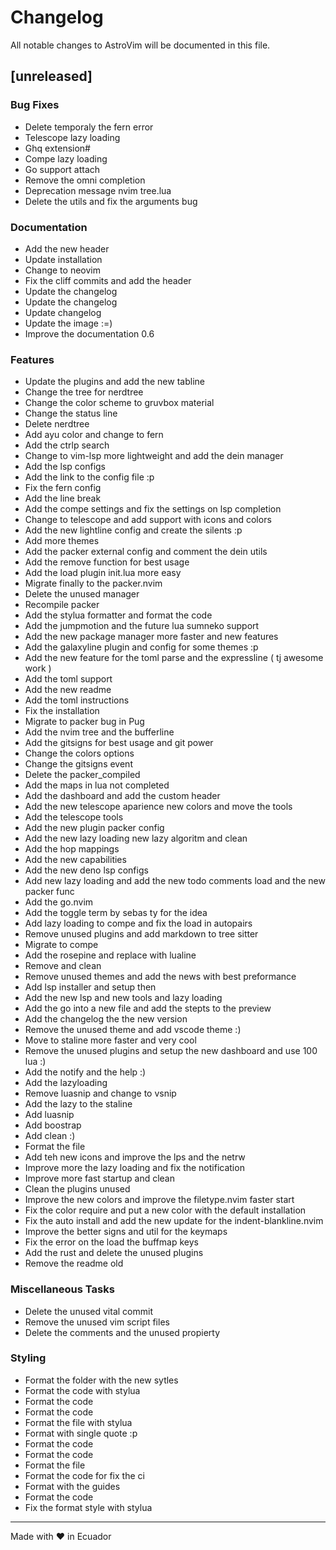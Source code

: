 Changelog
=========

All notable changes to AstroVim will be documented in this file.

[unreleased]
------------

### Bug Fixes

-	Delete temporaly the fern error
-	Telescope lazy loading
-	Ghq extension#
-	Compe lazy loading
-	Go support attach
-	Remove the omni completion
-	Deprecation message nvim tree.lua
-	Delete the utils and fix the arguments bug

### Documentation

-	Add the new header
-	Update installation
-	Change to neovim
-	Fix the cliff commits and add the header
-	Update the changelog
-	Update the changelog
-	Update changelog
-	Update the image :=)
-	Improve the documentation 0.6

### Features

-	Update the plugins and add the new tabline
-	Change the tree for nerdtree
-	Change the color scheme to gruvbox material
-	Change the status line
-	Delete nerdtree
-	Add ayu color and change to fern
-	Add the ctrlp search
-	Change to vim-lsp more lightweight and add the dein manager
-	Add the lsp configs
-	Add the link to the config file :p
-	Fix the fern config
-	Add the line break
-	Add the compe settings and fix the settings on lsp completion
-	Change to telescope and add support with icons and colors
-	Add the new lightline config and create the silents :p
-	Add more themes
-	Add the packer external config and comment the dein utils
-	Add the remove function for best usage
-	Add the load plugin init.lua more easy
-	Migrate finally to the packer.nvim
-	Delete the unused manager
-	Recompile packer
-	Add the stylua formatter and format the code
-	Add the jumpmotion and the future lua sumneko support
-	Add the new package manager more faster and new features
-	Add the galaxyline plugin and config for some themes :p
-	Add the new feature for the toml parse and the expressline ( tj awesome work )
-	Add the toml support
-	Add the new readme
-	Add the toml instructions
-	Fix the installation
-	Migrate to packer bug in Pug
-	Add the nvim tree and the bufferline
-	Add the gitsigns for best usage and git power
-	Change the colors options
-	Change the gitsigns event
-	Delete the packer_compiled
-	Add the maps in lua not completed
-	Add the dashboard and add the custom header
-	Add the new telescope aparience new colors and move the tools
-	Add the telescope tools
-	Add the new plugin packer config
-	Add the new lazy loading new lazy algoritm and clean
-	Add the hop mappings
-	Add the new capabilities
-	Add the new deno lsp configs
-	Add new lazy loading and add the new todo comments load and the new packer func
-	Add the go.nvim
-	Add the toggle term by sebas ty for the idea
-	Add lazy loading to compe and fix the load in autopairs
-	Remove unused plugins and add markdown to tree sitter
-	Migrate to compe
-	Add the rosepine and replace with lualine
-	Remove and clean
-	Remove unused themes and add the news with best preformance
-	Add lsp installer and setup then
-	Add the new lsp and new tools and lazy loading
-	Add the go into a new file and add the stepts to the preview
-	Add the changelog the the new version
-	Remove the unused theme and add vscode theme :)
-	Move to staline more faster and very cool
-	Remove the unused plugins and setup the new dashboard and use 100 lua :)
-	Add the notify and the help :)
-	Add the lazyloading
-	Remove luasnip and change to vsnip
-	Add the lazy to the staline
-	Add luasnip
-	Add boostrap
-	Add clean :)
-	Format the file
-	Add teh new icons and improve the lps and the netrw
-	Improve more the lazy loading and fix the notification
-	Improve more fast startup and clean
-	Clean the plugins unused
-	Improve the new colors and improve the filetype.nvim faster start
-	Fix the color require and put a new color with the default installation
-	Fix the auto install and add the new update for the indent-blankline.nvim
-	Improve the better signs and util for the keymaps
-	Fix the error on the load the buffmap keys
-	Add the rust and delete the unused plugins
-	Remove the readme old

### Miscellaneous Tasks

-	Delete the unused vital commit
-	Remove the unused vim script files
-	Delete the comments and the unused propierty

### Styling

-	Format the folder with the new sytles
-	Format the code with stylua
-	Format the code
-	Format the code
-	Format the file with stylua
-	Format with single quote :p
-	Format the code
-	Format the code
-	Format the file
-	Format the code for fix the ci
-	Format with the guides
-	Format the code
-	Fix the format style with stylua

<!-- generated by git-cliff -->

---

Made with :heart: in Ecuador
